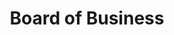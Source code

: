 ---
menus: 
    main:
        parent: Teams
title: Board of Business
full_title: Board of Business
weight: 60
---